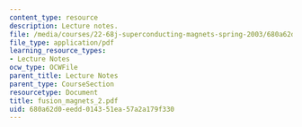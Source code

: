 ```yaml
---
content_type: resource
description: Lecture notes.
file: /media/courses/22-68j-superconducting-magnets-spring-2003/680a62d0eedd014351ea57a2a179f330_fusion_magnets_2.pdf
file_type: application/pdf
learning_resource_types:
- Lecture Notes
ocw_type: OCWFile
parent_title: Lecture Notes
parent_type: CourseSection
resourcetype: Document
title: fusion_magnets_2.pdf
uid: 680a62d0-eedd-0143-51ea-57a2a179f330
---
```


